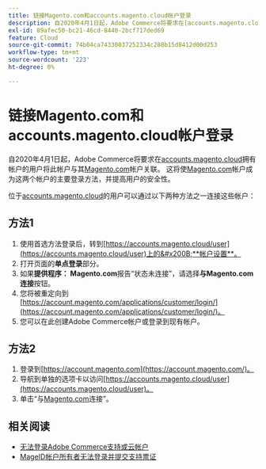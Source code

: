 ```yaml
---
title: 链接Magento.com和accounts.magento.cloud帐户登录
description: 自2020年4月1日起，Adobe Commerce将要求在[accounts.magento.cloud](https://accounts.magento.cloud/)拥有帐户的用户将此帐户与其[Magento.com](https://account.magento.com/customer/account/login/)帐户关联。 这会使[Magento.com](https://account.magento.com/customer/account/login/)帐户登录成为这两个帐户的主要登录方法，并提高用户的安全性。
exl-id: 89afec50-bc21-46cd-8440-2bcf717ded69
feature: Cloud
source-git-commit: 74b04ca74330037252334c288b15d8412d00d253
workflow-type: tm+mt
source-wordcount: '223'
ht-degree: 0%

---
```


# 链接Magento.com和accounts.magento.cloud帐户登录

自2020年4月1日起，Adobe Commerce将要求在[accounts.magento.cloud](https://accounts.magento.cloud/)拥有帐户的用户将此帐户与其[Magento.com](https://account.magento.com/customer/account/login/)帐户关联。 这将使[Magento.com](https://account.magento.com/customer/account/login/)帐户成为这两个帐户的主要登录方法，并提高用户的安全性。

位于[accounts.magento.cloud](https://accounts.magento.cloud/)的用户可以通过以下两种方法之一连接这些帐户：

## 方法1

1. 使用首选方法登录后，转到[https://accounts.magento.cloud/user](https://accounts.magento.cloud/user)上的&#x200B;**帐户设置**。
1. 打开页面的&#x200B;**单点登录**&#x200B;部分。
1. 如果&#x200B;**提供程序： Magento.com**&#x200B;报告“状态未连接”，请选择&#x200B;**与Magento.com连接**&#x200B;按钮。
1. 您将被重定向到[https://account.magento.com/applications/customer/login/](https://account.magento.com/applications/customer/login/)。
1. 您可以在此创建Adobe Commerce帐户或登录到现有帐户。

## 方法2

1. 登录到[https://account.magento.com](https://account.magento.com/)。
1. 导航到单独的选项卡以访问[https://accounts.magento.cloud/user](https://accounts.magento.cloud/user)。
1. 单击“与[Magento.com](https://account.magento.com/customer/account/login/)连接”。

## 相关阅读

* [无法登录Adobe Commerce支持或云帐户](/help/troubleshooting/miscellaneous/unable-to-log-in-to-support-or-cloud-project.md)
* [MageID帐户所有者无法登录并提交支持票证](https://experienceleague.adobe.com/en/docs/experience-cloud-kcs/kbarticles/ka-25231)
